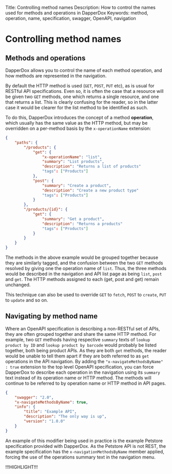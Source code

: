 Title: Controlling method names
Description: How to control the names used for methods and operations in DapperDox
Keywords: method, operation, name, specification, swagger, OpenAPI, navigation

# Controlling method names

## Methods and operations

DapperDox allows you to control the name of each method operation, and how methods are represented in the navigation.

By default the HTTP method is used (`GET`, `POST`, `PUT` etc), as is usual for RESTful API specifications. Even so, it is
often the case that a resource will be given two `GET` methods, one which returns a single resource, and one that
returns a list. This is clearly confusing for the reader, so in the latter case it would be clearer for the list method
to be identified as such.

To do this, DapperDox introduces the concept of a method **operation**, which usually has the same value as the
HTTP method, but may be overridden on a per-method basis by the `x-operationName` extension:

```json
{
    "paths": {
        "/products": {
            "get": {
                "x-operationName": "list",
                "summary": "List products",
                "description": "Returns a list of products"
                "tags": ["Products"]
            },
            "post": {
                "summary": "Create a product",
                "description": "Create a new product type"
                "tags": ["Products"]
            }
        },
        "/products/{id}": {
            "get": {
                "summary": "Get a product",
                "description": "Returns a products"
                "tags": ["Products"]
            }
        }
    }
}
```

The methods in the above example would be grouped together because they are similarly tagged, and the confusion between
the two `GET` methods resolved by giving one the operation name of `list`. Thus, the three methods would be described in the
navigation and API list page as being `list`, `post` and `get`. The HTTP methods assigned to each (get, post and get) remain unchanged.

This technique can also be used to override `GET` to `fetch`, `POST` to `create`, `PUT` to `update` and so on.

## Navigating by method name

Where an OpenAPI specification is describing a non-RESTful set of APIs, they are often grouped together and share the same
HTTP method. For example, two `GET` methods having respective `summary` texts of `lookup product by ID` and `lookup product by barcode` 
would probably be listed together, both being product APIs. As they are both `get` methods, the reader would be unable to tell them
apart if they are both referred to as `get` operations in the API navigation. By adding the `"x-navigateMethodsByName" : true` 
extension to the top level OpenAPI specification, you can force DapperDox to describe each operation in the navigation using its 
`summary` text instead of its operation name or HTTP method. The methods will continue to be referred to by operation name or
HTTP method in API pages.

```json
{
    "swagger": "2.0",
    "x-navigateMethodsByName": true,
    "info": {
        "title": "Example API",
        "description": "The only way is up",
        "version": "1.0.0"
    }
}
```

An example of this modifier being used in practice is the example Petstore specification provided with
DapperDox. As the Petstore API is not REST, the example specification has the `x-navigationMethodsByName`
member applied, forcing the use of the operations summary text in the navigation menu.

!!!HIGHLIGHT!!!
